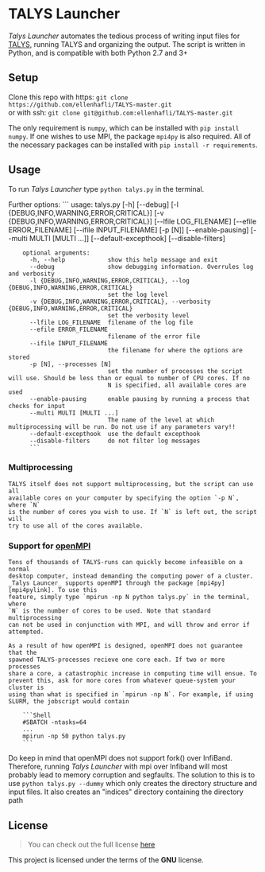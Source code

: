 # TALYS Launcher

_Talys Launcher_ automates the tedious process of writing input files for
[TALYS][talys], running TALYS and organizing the output. The script is written
in Python, and is compatible with both Python 2.7 and 3+



## Setup
Clone this repo with https: `git clone
https://github.com/ellenhafli/TALYS-master.git`  
or with ssh: `git clone git@github.com:ellenhafli/TALYS-master.git`

The only requirement is `numpy`, which can be installed with `pip install
numpy`. If one wishes to use MPI, the package `mpi4py` is also required. All of
the necessary packages can be installed with `pip install -r requirements`. 

## Usage
To run _Talys Launcher_ type `python talys.py` in the terminal.  

Further options:
    ```
     usage: talys.py [-h] [--debug] [-l {DEBUG,INFO,WARNING,ERROR,CRITICAL}] [-v {DEBUG,INFO,WARNING,ERROR,CRITICAL}]
                        [--lfile LOG_FILENAME] [--efile ERROR_FILENAME] [--ifile INPUT_FILENAME] [-p [N]] [--enable-pausing]
                        [--multi MULTI [MULTI ...]] [--default-excepthook] [--disable-filters]
        
        optional arguments:
          -h, --help            show this help message and exit
          --debug               show debugging information. Overrules log and verbosity
          -l {DEBUG,INFO,WARNING,ERROR,CRITICAL}, --log {DEBUG,INFO,WARNING,ERROR,CRITICAL}
                                set the log level
          -v {DEBUG,INFO,WARNING,ERROR,CRITICAL}, --verbosity {DEBUG,INFO,WARNING,ERROR,CRITICAL}
                                set the verbosity level
          --lfile LOG_FILENAME  filename of the log file
          --efile ERROR_FILENAME
                                filename of the error file
          --ifile INPUT_FILENAME
                                the filename for where the options are stored
          -p [N], --processes [N]
                                set the number of processes the script will use. Should be less than or equal to number of CPU cores. If no
                                N is specified, all available cores are used
          --enable-pausing      enable pausing by running a process that checks for input
          --multi MULTI [MULTI ...]
                                The name of the level at which multiprocessing will be run. Do not use if any parameters vary!!
          --default-excepthook  use the default excepthook
          --disable-filters     do not filter log messages
          ```
          
### Multiprocessing
    TALYS itself does not support multiprocessing, but the script can use all
    available cores on your computer by specifying the option `-p N`, where `N`
    is the number of cores you wish to use. If `N` is left out, the script will
    try to use all of the cores available.
    
### Support for [openMPI][openmpi]
    Tens of thousands of TALYS-runs can quickly become infeasible on a normal
    desktop computer, instead demanding the computing power of a cluster.
    _Talys Launcer_ supports openMPI through the package [mpi4py][mpi4pylink]. To use this
    feature, simply type `mpirun -np N python talys.py` in the terminal, where
    `N` is the number of cores to be used. Note that standard multiprocessing
    can not be used in conjunction with MPI, and will throw and error if
    attempted.
    
    As a result of how openMPI is designed, openMPI does not guarantee that the
    spawned TALYS-processes recieve one core each. If two or more processes
    share a core, a catastrophic increase in computing time will ensue. To
    prevent this, ask for more cores from whatever queue-system your cluster is
    using than what is specified in `mpirun -np N`. For example, if using
    SLURM, the jobscript would contain
    
        ```Shell
        #SBATCH -ntasks=64
        ...
        mpirun -np 50 python talys.py
        ```
        
   Do keep in mind that openMPI does not support fork() over InfiBand.
   Therefore, running _Talys Launcher_ with mpi over Infiband will most
   probably lead to memory corruption and segfaults. The solution to this
   is to use `python talys.py --dummy` which only creates the directory
   structure and input files. It also creates an "indices" directory containing
   the directory path
    

## License
>You can check out the full license [here](https://github.com/IgorAntun/node-chat/blob/master/LICENSE)

This project is licensed under the terms of the **GNU** license.

[talys]: "www.talys.eu"
[openmpi]: "https://www.open-mpi.org/"
[mpi4pylink]: "https://bitbucket.org/mpi4py/mpi4py"
        
